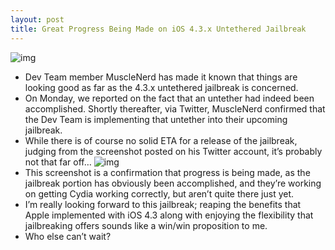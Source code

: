 ```yaml
---
layout: post
title: Great Progress Being Made on iOS 4.3.x Untethered Jailbreak
---
```

![img](http://media.idownloadblog.com/wp-content/uploads/2011/03/iOS-4.3.1-Jailbreak-Musclenerd-Status-2.png)
* Dev Team member MuscleNerd has made it known that things are looking good as far as the 4.3.x untethered jailbreak is concerned.
* On Monday, we reported on the fact that an untether had indeed been accomplished. Shortly thereafter, via Twitter, MuscleNerd confirmed that the Dev Team is implementing that untether into their upcoming jailbreak.
* While there is of course no solid ETA for a release of the jailbreak, judging from the screenshot posted on his Twitter account, it’s probably not that far off…
![img](http://media.idownloadblog.com/wp-content/uploads/2011/03/iOS-4.3.1-Jailbreak-Cydia.png)
* This screenshot is a confirmation that progress is being made, as the jailbreak portion has obviously been accomplished, and they’re working on getting Cydia working correctly, but aren’t quite there just yet.
* I’m really looking forward to this jailbreak; reaping the benefits that Apple implemented with iOS 4.3 along with enjoying the flexibility that jailbreaking offers sounds like a win/win proposition to me.
* Who else can’t wait?

